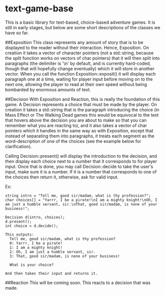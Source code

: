 # text-game-base
This is a basic library for text-based, choice-based adventure games. It is still in early stages, but below are
some short descriptions of the classes we have so far.


##Exposition
  This class represents any amount of story that is to be displayed to the reader without their interaction. Hence,
  Exposition. On creation it takes a vector of character pointers (not a std::string, because the split function works on
  vectors of char pointers) that it will then split into paragraphs (the delimiter is '\n' by default, and is currently
  hard-coded, though that will hopefully change eventually) which it will store in another vector. When you call the
  function Exposition::exposit() it will display each paragraph one at a time, waiting for player input before moving on
  to the next one, allowing the player to read at their own speed without being bombarded by enormous amounts of text.
  
##Decision
  With Exposition and Reaction, this is really the foundation of this game. A Decision represents a choice that must
  be made by the player. On creation it takes a std::string that is the paragraph introducing the choice (in Mass
  Effect or The Walking Dead games this would be equivocal to the text that hovers above the decision you are about
  to make so that you can remember what you are reacting to), and it also takes a vector of char pointers which it
  handles in the same way as with Exposition, except that instead of separating them into paragraphs, it treats each
  segment as the word-description of one of the choices (see the example below for clarification).
  
  Calling Decision::present() will display the introduction to the decision, and then display each choice next to
  a number that it corresponds to for player input. Once that is done, you may call Decision::decide to take the
  user's input, make sure it is a number. If it is a number that corresponds to one of the choices then return it,
  otherwise, ask for valid input.
  
  Ex:
    
    string intro = "Tell me, good sir/madam, what is thy profession?";
    char choices[] = "Yarrr, I be a pirate!\nI am a mighty knight!\nOh, I am just a humble servant, sir.\nThat, good sir/madam, is none of your business!";

    Decision d(intro, choices);
    d.present();
    int choice = d.decide();
    
    This outputs:
      Tell me, good sir/madam, what is thy profession?
      0: Yarrr, I be a pirate!
      1: I am a mighty knight!
      2: Oh, I am just a humble servant, sir.
      3: That, good sir/madam, is none of your business!
      
      What is your choice? 
      
    And then takes their input and returns it.
    
    
##Reaction
  This will be coming soon. This reacts to a decision that was made.
    
